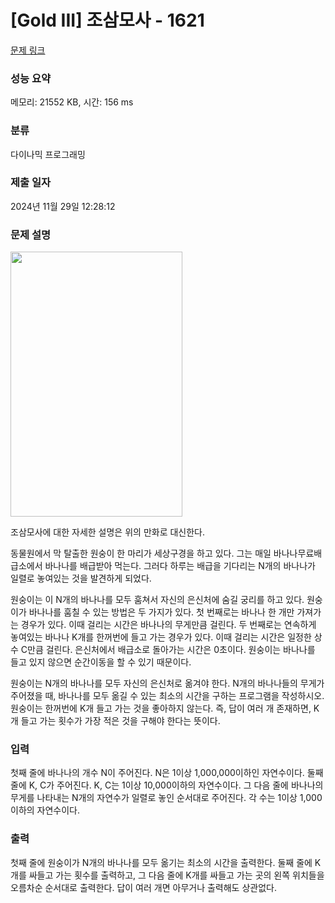# [Gold III] 조삼모사 - 1621 

[문제 링크](https://www.acmicpc.net/problem/1621) 

### 성능 요약

메모리: 21552 KB, 시간: 156 ms

### 분류

다이나믹 프로그래밍

### 제출 일자

2024년 11월 29일 12:28:12

### 문제 설명

<p><img alt="" height="424" src="https://www.acmicpc.net/upload/201004/cscc.PNG" width="275"></p>

<p>조삼모사에 대한 자세한 설명은 위의 만화로 대신한다.</p>

<p>동물원에서 막 탈출한 원숭이 한 마리가 세상구경을 하고 있다. 그는 매일 바나나무료배급소에서 바나나를 배급받아 먹는다. 그러다 하루는 배급을 기다리는 N개의 바나나가 일렬로 놓여있는 것을 발견하게 되었다.</p>

<p>원숭이는 이 N개의 바나나를 모두 훔쳐서 자신의 은신처에 숨길 궁리를 하고 있다. 원숭이가 바나나를 훔칠 수 있는 방법은 두 가지가 있다. 첫 번째로는 바나나 한 개만 가져가는 경우가 있다. 이때 걸리는 시간은 바나나의 무게만큼 걸린다. 두 번째로는 연속하게 놓여있는 바나나 K개를 한꺼번에 들고 가는 경우가 있다. 이때 걸리는 시간은 일정한 상수 C만큼 걸린다. 은신처에서 배급소로 돌아가는 시간은 0초이다. 원숭이는 바나나를 들고 있지 않으면 순간이동을 할 수 있기 때문이다.</p>

<p>원숭이는 N개의 바나나를 모두 자신의 은신처로 옮겨야 한다. N개의 바나나들의 무게가 주어졌을 때, 바나나를 모두 옮길 수 있는 최소의 시간을 구하는 프로그램을 작성하시오. 원숭이는 한꺼번에 K개 들고 가는 것을 좋아하지 않는다. 즉, 답이 여러 개 존재하면, K개 들고 가는 횟수가 가장 적은 것을 구해야 한다는 뜻이다.</p>

### 입력 

 <p>첫째 줄에 바나나의 개수 N이 주어진다. N은 1이상 1,000,000이하인 자연수이다. 둘째 줄에 K, C가 주어진다. K, C는 1이상 10,000이하의 자연수이다. 그 다음 줄에 바나나의 무게를 나타내는 N개의 자연수가 일렬로 놓인 순서대로 주어진다. 각 수는 1이상 1,000이하의 자연수이다.</p>

### 출력 

 <p>첫째 줄에 원숭이가 N개의 바나나를 모두 옮기는 최소의 시간을 출력한다. 둘째 줄에 K개를 싸들고 가는 횟수를 출력하고, 그 다음 줄에 K개를 싸들고 가는 곳의 왼쪽 위치들을 오름차순 순서대로 출력한다. 답이 여러 개면 아무거나 출력해도 상관없다.</p>

